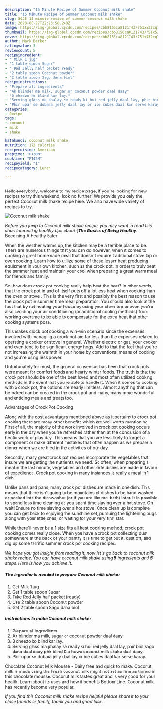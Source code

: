 ```yaml
---
description: "15 Minute Recipe of Summer Coconut milk shake"
title: "15 Minute Recipe of Summer Coconut milk shake"
slug: 3025-15-minute-recipe-of-summer-coconut-milk-shake
date: 2020-08-27T22:23:58.240Z
image: https://img-global.cpcdn.com/recipes/cbb8156ca8121743/751x532cq70/coconut-milk-shake-recipe-main-photo.jpg
thumbnail: https://img-global.cpcdn.com/recipes/cbb8156ca8121743/751x532cq70/coconut-milk-shake-recipe-main-photo.jpg
cover: https://img-global.cpcdn.com/recipes/cbb8156ca8121743/751x532cq70/coconut-milk-shake-recipe-main-photo.jpg
author: Mark Barker
ratingvalue: 3
reviewcount: 5
recipeingredient:
- " Milk 1 jug"
- "1 table spoon Sugar"
- " Red Jelly half packet ready"
- "2 table spoon Coconut powder"
- "2 table spoon Sago dana biol"
recipeinstructions:
- "Prepare all ingredients"
- "Ak blinder ma milk, sugar or coconut powder daal daay"
- "3 cheezo ko blind kar lay."
- "Serving glass ma phalay se ready ki hui red jelly daal lay, phir biol sago dana daal daay phir blind Kia huwa coconut milk shake daal daay."
- "Phir upar se dobara jelly daal lay or ice cubes daal kar serve karay."
categories:
- Recipe
tags:
- coconut
- milk
- shake

katakunci: coconut milk shake 
nutrition: 172 calories
recipecuisine: American
preptime: "PT20M"
cooktime: "PT42M"
recipeyield: "1"
recipecategory: Lunch

---
```

<br>
Hello everybody, welcome to my recipe page, If you're looking for new recipes to try this weekend, look no further! We provide you only the perfect Coconut milk shake recipe here. We also have wide variety of recipes to try.
<br>


![Coconut milk shake](https://img-global.cpcdn.com/recipes/cbb8156ca8121743/751x532cq70/coconut-milk-shake-recipe-main-photo.jpg)

<i>Before you jump to Coconut milk shake recipe, you may want to read this short interesting healthy tips about {<strong>The Basics of Being Healthy</strong>.</i>
Becoming A Healthy Eater


When the weather warms up, the kitchen may be a terrible place to be. There are numerous things that you can do however, when it comes to cooking a great homemade meal that doesn't require traditional stove top or oven cooking. Learn how to utilize some of those lesser heat producing equipment in your own kitchen, such as the crock pot, in order to truly beat the summer heat and maintain your cool when preparing a great warm meal for friends and family.

So, how does crock pot cooking really help beat the heat? In other words, that the crock pot in and of itself puts off a lot less heat when cooking than the oven or stove . This is the very first and possibly the best reason to use the crock pot in summer time meal preparation. You should also look at the fact that by not heating your house by using your stove top or oven you're also avoiding your air conditioning (or additional cooling methods) from working overtime to be able to compensate for the extra heat that other cooking systems pose.

This makes crock pot cooking a win-win scenario since the expenses involved with managing a crock pot are far less than the expenses related to operating a cooker or stove in general. Whether electric or gas, your cooker and oven tend to be significant energy hogs. Add to that the fact that you're not increasing the warmth in your home by conventional means of cooking and you're using less power.

Unfortunately for most, the general consensus has been that crock pots were meant for comfort foods and hearty winter foods.  The truth is that the crock pot should be one of the best loved and most often utilized cooking methods in the event that you're able to handle it. When it comes to cooking with a crock pot, the options are nearly limitless.  Almost anything that can be baked can be created in the crock pot and many, many more wonderful and enticing meals and treats too.

Advantages of Crock Pot Cooking

Along with the cost advantages mentioned above as it pertains to crock pot cooking there are many other benefits which are well worth mentioning. First of all, the majority of the work involved in crock pot cooking occurs early in the day when you're refreshed rather than at the conclusion of a hectic work or play day. This means that you are less likely to forget a component or make different mistakes that often happen as we prepare a dinner when we are tired in the activities of our day.

Secondly, many great crock pot recipes incorporate the vegetables that insure we are getting the nutrients we need. So often, when preparing a meal in the last minute, vegetables and other side dishes are made in favour of expedience. Crock pot cooking in many instances is really a meal in 1 dish.

 Unlike pans and pans, many crock pot dishes are made in one dish. This means that there isn't going to be mountains of dishes to be hand washed or packed into the dishwasher (or if you are like me-both) later. It is possible to spend less time cleaning as you spent time slaving over a hot stove. Oh wait! Ensure no time slaving over a hot stove. Once clean up is complete you can get back to enjoying the sunshine set, pursuing the lightening bugs along with your little ones, or waiting for your very first star.

While there'll never be a 1 size fits all best cooking method, crock pot cooking comes really close. When you have a crock pot collecting dust somewhere at the back of your pantry it is time to get out it, dust off, and dig up some terrific summer crock pot cooking recipes.


<i>We hope you got insight from reading it, now let's go back to coconut milk shake recipe. You can have coconut milk shake using <strong>5</strong> ingredients and <strong>5</strong> steps. Here is how you achieve it.
</i>

##### The ingredients needed to prepare Coconut milk shake:

1. Get  Milk 1 jug
1. Get 1 table spoon Sugar
1. Take  Red Jelly half packet (ready)
1. Use 2 table spoon Coconut powder
1. Get 2 table spoon Sago dana biol


##### Instructions to make Coconut milk shake:

1. Prepare all ingredients
1. Ak blinder ma milk, sugar or coconut powder daal daay
1. 3 cheezo ko blind kar lay.
1. Serving glass ma phalay se ready ki hui red jelly daal lay, phir biol sago dana daal daay phir blind Kia huwa coconut milk shake daal daay.
1. Phir upar se dobara jelly daal lay or ice cubes daal kar serve karay.


Chocolate Coconut Milk Mousse - Dairy free and quick to make. Coconut milk is made using the Fresh coconut milk might not set as firm as tinned in this chocolate mousse. Coconut milk tastes great and is very good for your health. Learn about its uses and how it benefits Bottom Line. Coconut milk has recently become very popular. 

<i>If you find this Coconut milk shake recipe helpful please share it to your close friends or family, thank you and good luck.</i>
